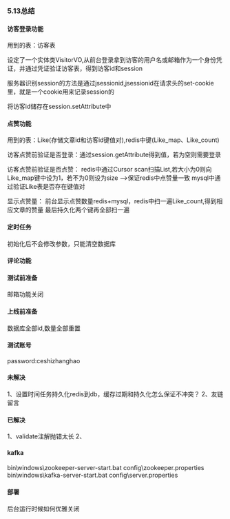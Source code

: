 ### 5.13总结
#### 访客登录功能
用到的表：访客表

设定了一个实体类VisitorVO,从前台登录拿到访客的用户名或邮箱作为一个身份凭证，并通过凭证验证访客表，得到访客id和session

服务器识别session的方法是通过jsessionid,jsessionid在请求头的set-cookie里，就是一个cookie用来记录session的

将访客id储存在session.setAttribute中
#### 点赞功能
用到的表：Like(存储文章id和访客id键值对),redis中键(Like_map、Like_count)

访客点赞前验证是否登录：通过session.getAttribute得到值，若为空则需要登录

访客点赞前验证是否点赞：
redis中通过Cursor scan扫描List<Like>,若大小为0则向Like_map键中设为1，若不为0则设为size  -->保证redis中点赞量一致
mysql中通过验证Like表是否存在键值对

显示点赞量：
前台显示点赞数量redis+mysql，redis中扫一遍Like_count,得到相应文章的赞量
最后持久化两个键再全部扫一遍

#### 定时任务
初始化后不会修改参数，只能清空数据库

#### 评论功能


#### 测试前准备
邮箱功能关闭

#### 上线前准备
数据库全部id,数量全部重置

#### 测试账号
password:ceshizhanghao

#### 未解决
1、设置时间任务持久化redis到db，缓存过期和持久化怎么保证不冲突？
2、友链留言
#### 已解决
1、validate注解抛错太长
2、

#### kafka
bin\windows\zookeeper-server-start.bat config\zookeeper.properties
bin\windows\kafka-server-start.bat config\server.properties


#### 部署
后台运行时候如何优雅关闭